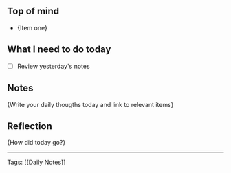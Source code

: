 ## Top of mind
- {Item one}

## What I need to do today
- [ ] Review yesterday's notes

## Notes
{Write your daily thougths today and link to relevant items}

## Reflection
{How did today go?}


---
Tags: [[Daily Notes]]